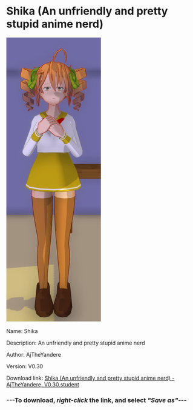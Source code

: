 # Shika (An unfriendly and pretty stupid anime nerd)

<img src = "https://raw.githubusercontent.com/Arbiter1223/Daigaku-Gurashi-Custom-Students/master/Students/Files/Shika%20(An%20unfriendly%20and%20pretty%20stupid%20anime%20nerd).png">

Name: Shika

Description: An unfriendly and pretty stupid anime nerd

Author: AjTheYandere

Version: V0.30

Download link: <a href="https://raw.githubusercontent.com/Arbiter1223/Daigaku-Gurashi-Custom-Students/master/Students/Files/Shika%20(An%20unfriendly%20and%20pretty%20stupid%20anime%20nerd)%20-%20AjTheYandere%2C%20V0.30.student">Shika (An unfriendly and pretty stupid anime nerd) - AjTheYandere, V0.30.student</a>

### ---**To download, _right-click_ the link, and select _"Save as"_**---
